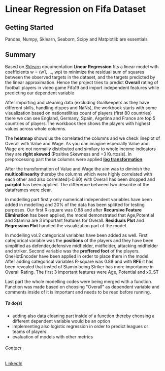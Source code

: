 # Linear Regression on Fifa Dataset


## Getting Started

Pandas, Numpy, Sklearn, Seaborn, Scipy and Matplotlib are essentials


## Summary

Based on [Sklearn](https://scikit-learn.org/stable/modules/generated/sklearn.linear_model.LinearRegression.html) documentation **Linear Regression** fits a linear model with coefficients w = (w1, …, wp) to minimize the residual sum of squares between the observed targets in the dataset, and the targets predicted by the linear approximation. Hence the project tries to predict **Overall** rating of football players in video game Fifa19 and import independent features while predicting our dependent variable

After importing and cleaning data (excluding Goalkeepers as they have different skills, handling dtypes and NaNs), the workbook starts with some visualization based on nationatilities count of players (first 80 countries) there we can see England, Germany, Spain, Argetina and France are top 5 countries of players.The workbook then shows the players with highest values across whole columns.

The **heatmap** shows us the correlated the columns and we check lineplot of Overall with Value and Wage. As you can imagine especially Value and Wage are not normally distributed and similary to whole income indicators they are **right skewed** (Positive Skewness and +3 Kurtosis). In preprocessing part these columns were applied [**log transformation**](https://medium.com/@kyawsawhtoon/log-transformation-purpose-and-interpretation-9444b4b049c9#:~:text=Log%20transformation%20is%20a%20data,on%20the%20natural%20log%20transformation.)

After the transformation of Value and Wage the aim was to diminish the **multicollinearity** thereby the columns which were highly correlated with each other and also correlated(>0.60) with Overall has been dropped and **pairplot** has been applied. The difference between two describe of the dataframes were clear.

In modelling part firstly only numerical independent variables have been added in modelling and 20% of the data has been splitted for testing purposes. Our first R-square was 0.88 and after **Recursive Feature Elimination** has been applied, the model demonstrated that Age,Potential and Stamina are 3 important features for Overall. **Residuals Plot** and **Regression Plot** handled the visualization part of the model.

In modelling vol.2 categorical variables have been added as well. First categorical variable was the **positions** of the players and they have been simplified as defender,defensive midfielder, midfielder, attacking midfielder and striker. Second variable was the **preffered foot** of the players. OneHotEncoder have been applied in order to place them in the model. After adding categorical variables R-square was 0.88 and with **RFE** it has been revealed that insted of Stamin being Striker has more importance in Overall Rating. The first 3 important features were Age, Potential and x0_ST


Last part the whole modelling codes were being merged with a function. Function was made based on choosing "Overall" as dependent variable and comments inside of it is important and needs to be read before running.



##### To do(s)
- adding also data cleaning part inside of a function thereby choosing a different dependent variable would be an option
- implementing also logistic regression in order to predict leagues or teams of players
- evaluation of models with other metrics


###### Contact

[LinkedIn](https://www.linkedin.com/in/caner-bulut-48a0784a/)